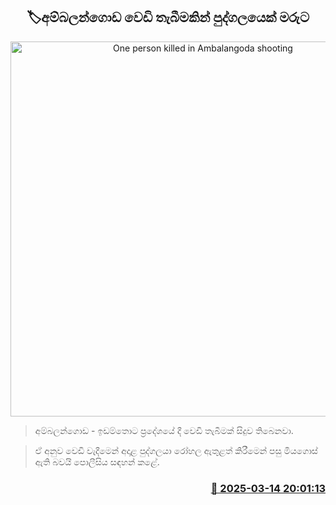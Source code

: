 <p align='center'><b><h2 align='center' title='One person killed in Ambalangoda shooting'>🏷අම්බලන්ගොඩ වෙඩි තැබීමකින් පුද්ගලයෙක් මරුට</h2></b></p>
<p align='center'><img src='https://helakuru.sgp1.cdn.digitaloceanspaces.com/esana/images/lib/crime-death.jpg' width='600' alt='One person killed in Ambalangoda shooting'></p>

> අම්බලන්ගොඩ - ඉඩම්තොට ප්‍රදේශයේ දී වෙඩි තැබීමක් සිදුව තිබෙනවා.

> ඒ අනුව වෙඩි වැදීමෙන් අදාළ පුද්ගලයා රෝහල ඇතුළත් කිරීමෙන් පසු මියගොස් ඇති බවයි පොලීසිය සඳහන් කළේ. 



<h3 align='right'><a href='https://www.helakuru.lk/esana/p/108340/'>📅 2025-03-14 20:01:13</a></h3>
